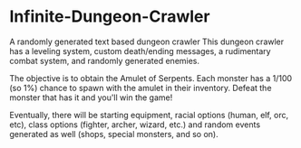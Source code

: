 # Infinite-Dungeon-Crawler
 A randomly generated text based dungeon crawler
 This dungeon crawler has a leveling system, custom death/ending messages, a rudimentary combat system, and randomly generated enemies.

 The objective is to obtain the Amulet of Serpents. Each monster has a 1/100 (so 1%) chance to spawn with the amulet in their inventory. Defeat the monster that has it and you'll win the game!

 Eventually, there will be starting equipment, racial options (human, elf, orc, etc), class options (fighter, archer, wizard, etc.) and random events generated as well (shops, special monsters, and so on).